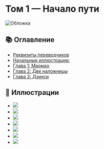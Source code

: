 # Том 1 — Начало пути

![Обложка](assets/cover.jpg)

## 📚 Оглавление

- [Реквизиты переводчиков](chapter_01.md)
- [Начальные иллюстрации:](chapter_02.md)
- [Глава 1: Маомао](chapter_03.md)
- [Глава 2: Две наложницы](chapter_04.md)
- [Глава 3: Дзинси](chapter_05.md)

## 🎨 Иллюстрации

- ![](/illustrations/fb2_img_img_53116.jpg)
- ![](/illustrations/fb2_img_img_35002.jpg)
- ![](/illustrations/fb2_img_img_35003.jpg)
- ![](/illustrations/fb2_img_img_35004.jpg)
- ![](/illustrations/fb2_img_img_35005.jpg)
- ![](/illustrations/fb2_img_img_35006.jpg)
- ![](/illustrations/fb2_img_img_35007.jpg)